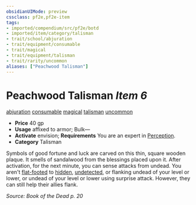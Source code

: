 ```yaml
---
obsidianUIMode: preview
cssclass: pf2e,pf2e-item
tags:
- imported/compendium/src/pf2e/botd
- imported/item/category/talisman
- trait/school/abjuration
- trait/equipment/consumable
- trait/magical
- trait/equipment/talisman
- trait/rarity/uncommon
aliases: ["Peachwood Talisman"]
---
```

# Peachwood Talisman *Item 6*  
[abjuration](abjuration.md)  [consumable](consumable.md)  [magical](magical.md)  [talisman](talisman.md)  [uncommon](uncommon.md)  

- **Price** 40 gp
- **Usage** affixed to armor; Bulk—
- **Activate** envision; **Requirements** You are an expert in [Perception](../../skills.md#Perception).
- **Category** Talisman

Symbols of good fortune and luck are carved on this thin, square wooden plaque. It smells of sandalwood from the blessings placed upon it. After activation, for the next minute, you can sense attacks from undead. You aren't [flat-footed](conditions.md#Flat-footed) to [hidden](conditions.md#Hidden), [undetected](conditions.md#Undetected), or flanking undead of your level or lower, or undead of your level or lower using surprise attack. However, they can still help their allies flank.

*Source: Book of the Dead p. 20*
